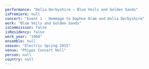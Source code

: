 ```yaml
---
performance: "Delia Derbyshire – Blue Veils and Golden Sands"
isPremiere: null
concert: "Event 1 - Hommage to Daphne Oram and Delia Derbyshire"
work: "Blue Veils and Golden Sands"
isCommission: false
isResidency: false
work_year: "1968"
ensemble: null
season: "Electric Spring 2015"
venue: "Phipps Concert Hall"
person: null
country: null
---
```


